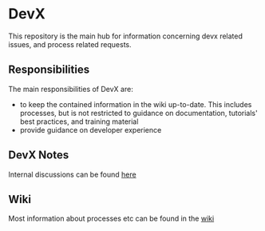 # DevX

This repository is the main hub for information concerning devx related issues, and process related requests.   

## Responsibilities

The main responsibilities of DevX are:

- to keep the contained information in the wiki up-to-date. This includes processes, but is not restricted to guidance on documentation, tutorials' best practices, and training material
- provide guidance on developer experience

## DevX Notes

Internal discussions can be found [here](https://www.notion.so/Developer-Experience-Wiki-bf7f4d6219fe408f9e6d323d2e2ab66e) 

## Wiki 

Most information about processes etc can be found in the [wiki](wiki)

